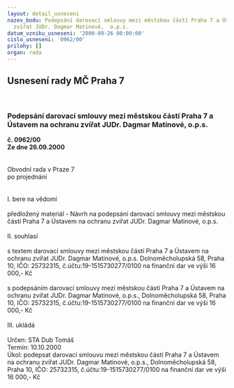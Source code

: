 ```yaml
---
layout: detail_usneseni
nazev_bodu: Podepsání darovací smlouvy mezi městskou částí Praha 7 a Ústavem na ochranu
  zvířat JUDr. Dagmar Matinové,  o.p.s.
datum_vzniku_usneseni: '2000-09-26 00:00:00'
cislo_usneseni: '0962/00'
prilohy: []
organ: rada
---
```

<div id="ucUsn_pList" class="usn">
	<span><h2>Usnesení rady MČ Praha 7 </h2>
<br></span><div class="standBody">
<span><h3>Podepsání darovací smlouvy mezi městskou částí Praha 7 a Ústavem na ochranu zvířat JUDr. Dagmar Matinové,  o.p.s.</h3></span><div class="center">
		<strong>č. 0962/00</strong><br>
	</div>
<div class="center">
		<strong>Ze dne 26.09.2000</strong><br><br>
	</div>     <br>Obvodní rada v Praze 7<br>po projednání<br><br><br>I.	bere na vědomí<br><br> předložený materiál - Návrh na podepsání darovací smlouvy mezi městskou částí Praha 7 a Ústavem na ochranu zvířat JUDr. Dagmar Matinové,  o.p.s.<br><br>II.	souhlasí <br><br>s textem darovací smlouvy  mezi městskou částí Praha 7 a Ústavem na ochranu zvířat JUDr. Dagmar Matinové,  o.p.s. Dolnoměcholupská 58, Praha 10, IČO: 25732315, č.účtu:19-1515730277/0100  na finanční dar ve výši 16 000,- Kč<br><br>s podepsáním darovací smlouvy mezi městskou částí Praha 7 a Ústavem na ochranu zvířat JUDr. Dagmar Matinové,  o.p.s., Dolnoměcholupská 58, Praha 10, IČO: 25732315, č.účtu:19-1515730277/0100 na finanční dar ve výši 16 000,- Kč<br><br>III.	ukládá <br><br> Určen:	     	STA Dub Tomáš<br>Termín: 10.10.2000<br>Úkol:	podepsat darovací smlouvu mezi městskou částí Praha 7 a Ústavem na ochranu zvířat JUDr. Dagmar Matinové,  o.p.s., Dolnoměcholupská 58, Praha 10, IČO: 25732315, č.účtu:19-1515730277/0100 na finanční dar ve výši 16 000,- Kč<br><br>
</div>
</div>